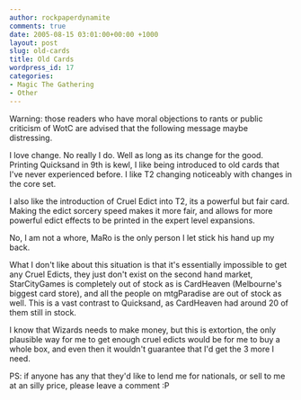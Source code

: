 ```yaml
---
author: rockpaperdynamite
comments: true
date: 2005-08-15 03:01:00+00:00 +1000
layout: post
slug: old-cards
title: Old Cards
wordpress_id: 17
categories:
- Magic The Gathering
- Other
---
```


Warning: those readers who have moral objections to rants or public criticism of WotC are advised that the following message maybe distressing.




I love change. No really I do. Well as long as its change for the good. Printing Quicksand in 9th is kewl, I like being introduced to old cards that I've never experienced before. I like T2 changing noticeably with changes in the core set.




I also like the introduction of Cruel Edict into T2, its a powerful but fair card. Making the edict sorcery speed makes it more fair, and allows for more powerful edict effects to be printed in the expert level expansions.




No, I am not a whore, MaRo is the only person I let stick his hand up my back.




What I don't like about this situation is that it's essentially impossible to get any Cruel Edicts, they just don't exist on the second hand market, StarCityGames is completely out of stock as is CardHeaven (Melbourne's biggest card store), and all the people on mtgParadise are out of stock as well. This is a vast contrast to Quicksand, as CardHeaven had around 20 of them still in stock.




I know that Wizards needs to make money, but this is extortion, the only plausible way for me to get enough cruel edicts would be for me to buy a whole box, and even then it wouldn't guarantee that I'd get the 3 more I need.




PS: if anyone has any that they'd like to lend me for nationals, or sell to me at an silly price, please leave a comment :P




